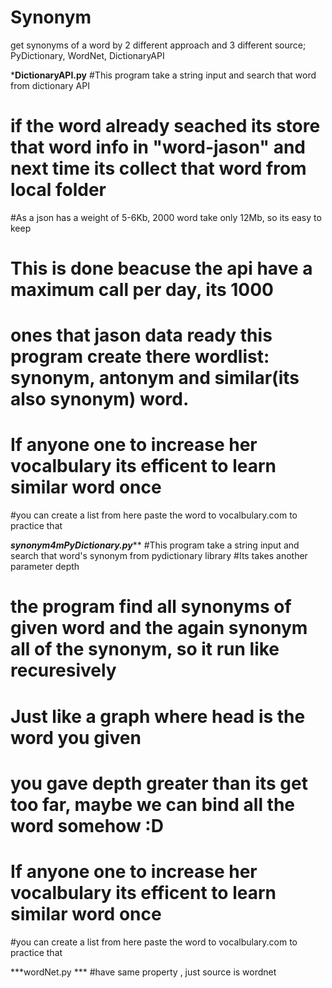 # Synonym
get synonyms of a word by 2 different approach and 3 different source; PyDictionary, WordNet, DictionaryAPI

***DictionaryAPI.py**
#This program take a string input and search that word from dictionary API 
# if the word already seached its store that word info in "word-jason" and next time its collect that word  from local folder 
#As a json has a weight of 5-6Kb, 2000 word take only 12Mb, so its easy to keep
# This is done beacuse the api have a maximum call per day, its 1000
# ones that jason data ready this program create there wordlist: synonym, antonym and similar(its also synonym) word.
# If anyone one to increase her vocalbulary its efficent to learn similar word once 
#you can create a list from here  paste the word to vocalbulary.com to practice that 

***synonym4mPyDictionary.py*****
#This program take a string input and search that word's synonym from pydictionary library
#Its takes another parameter depth 
# the program find all synonyms of given word and the again synonym all of the synonym, so it run like recuresively 
# Just like a graph where head is the word you given
# you gave depth greater than its get too far, maybe we can bind all the word somehow :D
# If anyone one to increase her vocalbulary its efficent to learn similar word once 
#you can create a list from here  paste the word to vocalbulary.com to practice that 

***wordNet.py ***
#have same property , just source is wordnet
